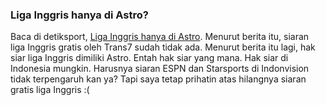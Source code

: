 ### Liga Inggris hanya di Astro?

Baca di detiksport, <a href="http://www.detiksport.com/ligainggris/index.php/home.read/tahun/2007/bulan/08/tgl/06/time/124441/idnews/813717/idkanal/72">Liga Inggris hanya di Astro</a>. Menurut berita itu, siaran liga Inggris gratis oleh Trans7 sudah tidak ada. Menurut berita itu lagi, hak siar liga Inggris dimiliki Astro. Entah hak siar yang mana. Hak siar di Indonesia mungkin. Harusnya siaran ESPN dan Starsports di Indonvision tidak terpengaruh kan ya? Tapi saya tetap prihatin atas hilangnya siaran gratis liga Inggris :(

<!-- {"time": "2007-08-06 04:39:05", "title": "Liga Inggris hanya di Astro?"} -->
